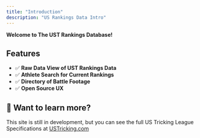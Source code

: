 ```yaml
---
title: "Introduction"
description: "US Rankings Data Intro"
---
```


**Welcome to The UST Rankings Database!**

## Features
- ✅ **Raw Data View of UST Rankings Data**
- ✅ **Athlete Search for Current Rankings**
- ✅ **Directory of Battle Footage**
- ✅ **Open Source UX**

## 👀 Want to learn more?

This site is still in development, but you can see the full US Tricking League Specifications at [USTricking.com](https://www.ustricking.com/rankings)
